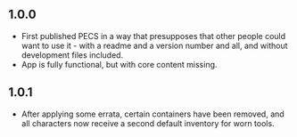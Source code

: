 ## 1.0.0

- First published PECS in a way that presupposes that other people could want to use it - with a readme and a version number and all, and without development files included.
- App is fully functional, but with core content missing.

## 1.0.1

- After applying some errata, certain containers have been removed, and all characters now receive a second default inventory for worn tools.